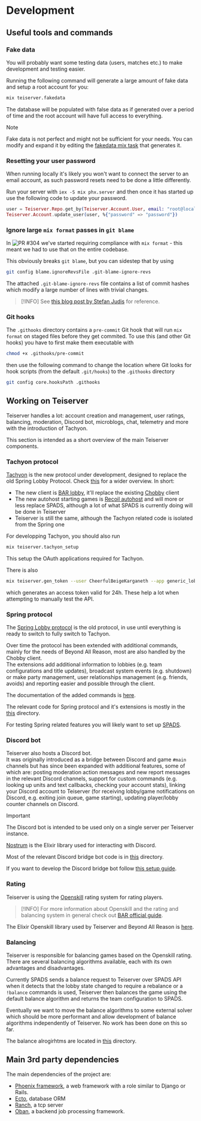 # Development

## Useful tools and commands
### Fake data

You will probably want some testing data (users, matches etc.) to make development and testing easier.

Running the following command will generate a large amount of fake data and setup a root account for you:
```bash
mix teiserver.fakedata
```
The database will be populated with false data as if generated over a period of time and the root account will have full access to everything.

> [!NOTE]
> Fake data is not perfect and might not be sufficient for your needs. You can modify and expand it by editing the [fakedata mix task](/lib/teiserver/mix_tasks/fake_data.ex) that generates it.


### Resetting your user password
When running locally it's likely you won't want to connect the server to an email account, as such password resets need to be done a little differently.

Run your server with `iex -S mix phx.server` and then once it has started up use the following code to update your password.

```elixir
user = Teiserver.Repo.get_by(Teiserver.Account.User, email: "root@localhost")
Teiserver.Account.update_user(user, %{"password" => "password"})
```

### Ignore large `mix format` passes in `git blame`
In ![PR #304](https://github.com/beyond-all-reason/teiserver/pull/304) we've started requiring compliance with `mix format` - this meant we had to use that on the entire codebase.

This obviously breaks `git blame`, but you can sidestep that by using
```bash
git config blame.ignoreRevsFile .git-blame-ignore-revs
```

The attached `.git-blame-ignore-revs` file contains a list of commit hashes which modify a large number of lines with trivial changes.

> [!INFO]
> See [this blog post by Stefan Judis](https://www.stefanjudis.com/today-i-learned/how-to-exclude-commits-from-git-blame/) for reference.


### Git hooks
The `.githooks` directory contains a `pre-commit` Git hook that will run `mix format` on staged files before they get commited.
To use this (and other Git hooks) you have to first make them executable with
```bash
chmod +x .githooks/pre-commit
```
then use the following command to change the location where Git looks for hook scripts (from the default `.git/hooks`) to the `.githooks` directory
```bash
git config core.hooksPath .githooks
```

## Working on Teiserver
Teiserver handles a lot: account creation and management, user ratings, balancing, moderation, Discord bot, microblogs, chat, telemetry and more with the introduction of Tachyon.

This section is intended as a short overview of the main Teiserver components.

### Tachyon protocol
[Tachyon](https://github.com/beyond-all-reason/tachyon) is the new protocol under development, designed to replace the old Spring Lobby Protocol.
Check [this](https://beyond-all-reason.github.io/infrastructure/new_client/) for a wider overview. In short:
- The new client is [BAR lobby](https://github.com/beyond-all-reason/bar-lobby), it'll replace the existing [Chobby](https://github.com/beyond-all-reason/BYAR-Chobby) client
- The new autohost starting games is [Recoil autohost](https://github.com/beyond-all-reason/recoil-autohost) and will more or less replace SPADS, although a lot of what SPADS is currently doing will be done in Teiserver
- Teiserver is still the same, although the Tachyon related code is isolated from the Spring one

For developping Tachyon, you should also run
```bash
mix teiserver.tachyon_setup
```
This setup the OAuth applications required for Tachyon.

There is also
```bash
mix teiserver.gen_token --user CheerfulBeigeKarganeth --app generic_lobby
```
which generates an access token valid for 24h. These help a lot when attempting to manually test the API.

### Spring protocol
The [Spring Lobby protocol](https://springrts.com/dl/LobbyProtocol/ProtocolDescription.html) is the old protocol, in use until everything is ready to switch to fully switch to Tachyon.

Over time the protocol has been extended with additional commands, mainly for the needs of Beyond All Reason, most are also handled by the Chobby client.<br>
The extensions add additional information to lobbies (e.g. team configurations and title updates), broadcast system events (e.g. shutdown) or make party management, user relationships management (e.g. friends, avoids) and reporting easier and possible through the client.

The documentation of the added commands is [here](documents/spring/extensions.md).

The relevant code for Spring protocol and it's extensions is mostly in the [this](lib/teiserver/protocols/spring) directory.

For testing Spring related features you will likely want to set up [SPADS](/documents/guides/spads_install.md).


### Discord bot
Teiserver also hosts a Discord bot.<br>
It was originally introduced as a bridge between Discord and game `#main` channels but has since been expanded with additional features, some of which are: posting moderation action messages and new report messages in the relevant Discord channels, support for custom commands (e.g. looking up units and text callbacks, checking your account stats), linking your Discord account to Teiserver (for receiving lobby/game notifications on Discord, e.g. exiting join queue, game starting), updating player/lobby counter channels on Discord.

> [!IMPORTANT]
> The Discord bot is intended to be used only on a single server per Teiserver instance.

[Nostrum](https://hexdocs.pm/nostrum/intro.html) is the Elixir library used for interacting with Discord.

Most of the relevant Discord bridge bot code is in [this](lib/teiserver/bridge) directory.

If you want to develop the Discord bridge bot follow [this setup guide](https://github.com/beyond-all-reason/teiserver/blob/master/documents/guides/discord_bot.md).

### Rating
Teiserver is using the [Openskill](https://openskill.me/) rating system for rating players. 

> [!INFO]
> For more information about Openskill and the rating and balancing system in general check out [BAR official guide](https://www.beyondallreason.info/guide/rating-and-lobby-balance).

The Elixir Openskill library used by Teiserver and Beyond All Reason is [here](https://github.com/beyond-all-reason/openskill.ex).

### Balancing
Teiserver is responsible for balancing games based on the Openskill rating.
There are several balancing algorithms available, each with its own advantages and disadvantages.

Currently SPADS sends a balance request to Teiserver over SPADS API when it detects that the lobby state changed to require a rebalance or a `!balance` commands is used, Teiserver then balances the game using the default balance algorithm and returns the team configuration to SPADS.

Eventually we want to move the balance algorithms to some external solver which should be more performant and allow development of balance algorithms independently of Teiserver. No work has been done on this so far.

The balance alrogirhtms are located in [this](lib/teiserver/battle/balance) directory.

## Main 3rd party dependencies
The main dependencies of the project are:
- [Phoenix framework](https://www.phoenixframework.org/), a web framework with a role similar to Django or Rails.
- [Ecto](https://github.com/elixir-ecto/ecto), database ORM
- [Ranch](https://github.com/ninenines/ranch), a tcp server
- [Oban](https://github.com/sorentwo/oban), a backend job processing framework.